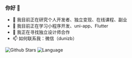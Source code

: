 ### 你好 👋

- 🔭 我目前正在研究个人开发者、独立变现、在线课程、副业
- 🌱 我目前正在学习小程序开发、uni-app、Flutter
- 👯 我正在寻找独立设计师合作
- 📫 如何联系我：微信（dunizb）

![Github Stars](https://github-readme-stats.vercel.app/api?username=dunizb&show_icons=true&hide=contribs)
![Language](https://github-readme-stats.vercel.app/api/top-langs/?username=dunizb&layout=compact)
